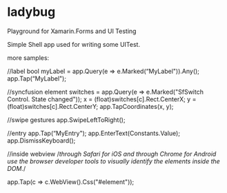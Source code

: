# ladybug

Playground for Xamarin.Forms and UI Testing


Simple Shell app used for writing some UITest.

more samples:

//label
bool myLabel = app.Query(e => e.Marked(“MyLabel")).Any();
app.Tap(“MyLabel");

//syncfusion element
switches = app.Query(e => e.Marked("SfSwitch Control. State changed"));
x = (float)switches[c].Rect.CenterX;
y = (float)switches[c].Rect.CenterY;
app.TapCoordinates(x, y);

//swipe gestures
app.SwipeLeftToRight();

//entry
 app.Tap(“MyEntry"); 
 app.EnterText(Constants.Value);
 app.DismissKeyboard();



//inside webview
/*through Safari for iOS 
and through Chrome for Android 
use the browser developer tools 
to visually identify 
the elements inside the DOM.*/

 app.Tap(c => c.WebView().Css("#element"));

